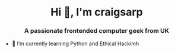 <h1 align="center">Hi 👋, I'm craigsarp</h1>
<h3 align="center">A passionate frontended computer geek from UK</h3>

- 🌱 I’m currently learning Python and Ethical Hackimh


